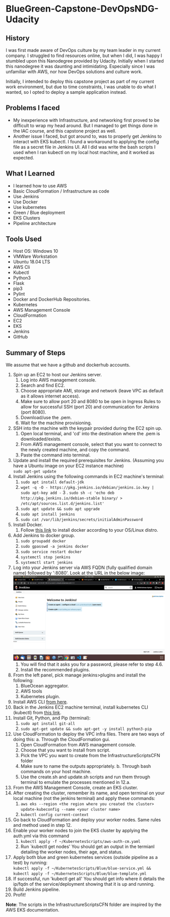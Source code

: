 # BlueGreen-Capstone-DevOpsNDG-Udacity
## History

<p> I was first made aware of DevOps culture by my team leader in my current company. I struggled to find resources online, but when I did, I was happy I stumbled upon this Nanodegree provided by Udacity. Initially when I started this nanodegree it was daunting and intimidating. Especially since I was unfamiliar with AWS, nor how DevOps solutions and culture work. </br>
<p>Initially, I intended to deploy this capstone project as part of my current work environment, but due to time constraints, I was unable to do what I wanted, so I opted to deploy a sample application instead.</br>

## Problems I faced
- My inexperience with Infrastructure, and networking first proved to be difficult to wrap my head around. But I managed to get things done in the IAC course, and this capstone    project as well.
- Another issue I faced, but got around to, was to properly get Jenkins to interact with EKS kubectl. I found a workaround to applying the config file as a secret file in Jenkins UI. All I did was write the bash scripts I used when I ran kubectl on my local host machine, and it worked as expected.

## What I Learned
- I learned how to use AWS
- Basic CloudFormation / Infrastructure as code
- Use Jenkins
- Use Docker
- Use kubernetes
- Green / Blue deployment
- EKS Clusters
- Pipeline architecture

## Tools Used
- Host OS: Windows 10
- VMWare Workstation
- Ubuntu 18.04 LTS
- AWS Cli
- Kubectl
- Python3
- Flask
- pip3
- Pylint
- Docker and DockerHub Repositories.
- Kubernetes
- AWS Management Console
- CloudFormation
- EC2
- EKS
- Jenkins
- GitHub

## Summary of Steps
We assume that we have a github and dockerhub accounts.
1. Spin up an EC2 to host our Jenkins server.
	1. Log into AWS management console.
   2. Search and find EC2.
   3. Choose appropriate AMI, storage and network (leave VPC as default as it allows internet access).
   4. Make sure to allow port 20 and 8080 to be open in Ingress Rules to allow for successful SSH (port 20) and communication for Jenkins (port 8080).
   5. Download/use the <keyPair>.pem.
   6. Wait for the machine provisioning.
2. SSH into the machine with the keypair provided during the EC2 spin up.
   1. Open local terminal, and 'cd' into the destination where the <keyPair>.pem is downloaded/exists.
   2. From AWS management console, select that you want to connect to the newly created machine, and copy the command.
   3. Paste the command into terminal.
3. Update and install the required prerequisites for Jenkins. (Assuming you have a Ubuntu image on your EC2 instance machine)<br>
  `sudo apt-get update`<br>
4. Install Jenkins using the following commands in EC2 machine's terminal:
   1. `sudo apt install default-jdk`
   2. `wget -q -O - https://pkg.jenkins.io/debian/jenkins.io.key | sudo apt-key add -`
  3 . `sudo sh -c 'echo deb http://pkg.jenkins.io/debian-stable binary/ > /etc/apt/sources.list.d/jenkins.list'`
   4. `sudo apt update && sudo apt upgrade`
   5. `sudo apt install jenkins`
   6. `sudo cat /var/lib/jenkins/secrets/initialAdminPassword`
5. Install Docker.
   1. Follow [this link](https://docs.docker.com/engine/install/) to install docker according to your OS/Linux distro.
6. Add Jenkins to docker group.
   1. `sudo groupadd docker`
   2. `sudo gpasswd -a jenkins docker`
   3. `sudo service restart docker`
   4. `systemctl stop jenkins`
   5. `systemctl start jenkins`
7. Log into your Jenkins server via AWS FQDN (fully qualified domain name) followed by ':8080'. Look at the URL in the below image:
  ![See here:!](/screenshots/myJenkinsServer.png "My Jenkins Server!")
   1. You will find that it asks you for a password, please refer to step 4.6.
   2. Install the recommended plugins.
8. From the left panel, pick manage jenkins>plugins and install the following:
   1. BlueOcean aggregator.
   2. AWS tools
   3. Kubernetes plugin.
9. Install AWS CLI [from here](https://aws.amazon.com/cli/#:~:text=The%20AWS%20Command%20Line%20Interface,and%20automate%20them%20through%20scripts.).
10. Back in the Jenkins EC2 machine terminal, install kubernetes CLI (kubectl) from [this link](https://kubernetes.io/docs/tasks/tools/install-kubectl/).
11. Install Git, Python, and Pip (terminal):
    1. `sudo apt install git-all`
    2. `sudo apt-get update && sudo apt-get -y install python3-pip`
12. Use CloudFormation to deploy the VPC infra files. There are two ways of doing this:
   a. Through the CloudFormation gui.
    1. Open CloudFormation from AWS management console.
    2. Choose that you want to install from script.
    3. Pick the VPC you want to create from the InfrastructureScriptsCFN folder
    4. Make sure to name the outputs appropriately.
  b. Through bash commands on your host machine.
    1. Use the create.sh and update.sh scripts and run them through terminal to emulate the processes mentioned in 12.a.
13. From the AWS Management Console, create an EKS cluster.
14. After creating the cluster, remember its name, and open terminal on your local machine (not the jenkins terminal) and apply these commands:
    1. `aws eks --region <the region where you created the cluster> update-kubeconfig --name <your cluster name>`
    2. `kubectl config current-context`
15. Go back to CloudFormation and deploy your worker nodes. Same rules and method used in step 12.
16. Enable your worker nodes to join the EKS cluster by applying the auth.yml via this command
    1. `kubectl apply -f ~/KubernetesScripts/aws-auth-cm.yaml`
    2. Run `kubectl get nodes' You should get an output in the termianl detailing the worker nodes, their age, and status.
17. Apply both blue and green kubernetes services (outside pipeline as a test) by running: <br>
  `kubectl apply -f ~/KubernetesScripts/Blue/blue-service.yml && kubectl apply -f ~/KubernetesScripts/Blue/blue-template.yml`
18. If successful, run 'kubectl get all' You should get info where it details the ip/fqdn of the service/deployment showing that it is up and running.
19. Build Jenkins pipeline.
20. Profit!

**Note**: The scripts in the InfrastructureScriptsCFN folder are inspired by the AWS EKS documentation.
